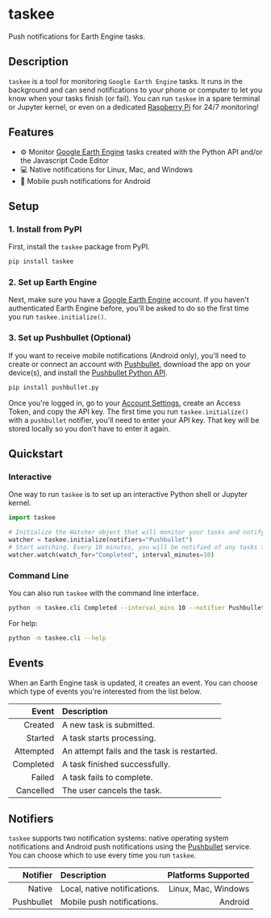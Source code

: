 # taskee
Push notifications for Earth Engine tasks.

## Description

`taskee` is a tool for monitoring `Google Earth Engine` tasks. It runs in the background and can send notifications to your phone or computer to let you know when your tasks finish (or fail). You can run `taskee` in a spare terminal or Jupyter kernel, or even on a dedicated [Raspberry Pi](https://www.raspberrypi.org/) for 24/7 monitoring!

## Features

- :gear: Monitor [Google Earth Engine](https://developers.google.com/earth-engine) tasks created with the Python API and/or the Javascript Code Editor
- :computer: Native notifications for Linux, Mac, and Windows
- :iphone: Mobile push notifications for Android

## Setup


### 1. Install from PyPI
First, install the `taskee` package from PyPI.

```bash
pip install taskee
```

### 2. Set up Earth Engine
Next, make sure you have a [Google Earth Engine](https://developers.google.com/earth-engine) account. If you haven't authenticated Earth Engine before, you'll be asked to do so the first time you run `taskee.initialize()`.

### 3. Set up Pushbullet (Optional)
If you want to receive mobile notifications (Android only), you'll need to create or connect an account with [Pushbullet](https://pushbullet.com), download the app on your device(s), and install the [Pushbullet Python API](https://github.com/rbrcsk/pushbullet.py). 

```bash
pip install pushbullet.py
```

Once you're logged in, go to your [Account Settings](https://www.pushbullet.com/#settings), create an Access Token, and copy the API key. The first time you run `taskee.initialize()` with a `pushbullet` notifier, you'll need to enter your API key. That key will be stored locally so you don't have to enter it again.

## Quickstart

### Interactive

One way to run `taskee` is to set up an interactive Python shell or Jupyter kernel. 

```python
import taskee

# Initialize the Watcher object that will monitor your tasks and notify you of changes.
watcher = taskee.initialize(notifiers="Pushbullet")
# Start watching. Every 10 minutes, you will be notified of any tasks that were completed.
watcher.watch(watch_for="Completed", interval_minutes=10)
```

### Command Line

You can also run `taskee` with the command line interface.

```bash
python -m taskee.cli Completed --interval_mins 10 --notifier Pushbullet
```

For help:
```bash
python -m taskee.cli --help
```

## Events

When an Earth Engine task is updated, it creates an event. You can choose which type of events you're interested from the list below.

| Event | Description |
| ----: | :----- |
| Created | A new task is submitted. |
| Started | A task starts processing. |
| Attempted | An attempt fails and the task is restarted. |
| Completed | A task finished successfully. |
| Failed | A task fails to complete. |
| Cancelled | The user cancels the task. |

## Notifiers

`taskee` supports two notification systems: native operating system notifications and Android push notifications using the [Pushbullet](https://www.pushbullet.com/) service. You can choose which to use every time you run `taskee`.

| Notifier | Description | Platforms Supported |
| ----: | :----- | -----: |
| Native | Local, native notifications. | Linux, Mac, Windows |
| Pushbullet | Mobile push notifications. | Android |
